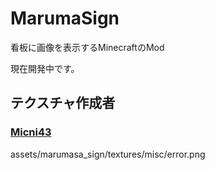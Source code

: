 # MarumaSign
看板に画像を表示するMinecraftのMod

現在開発中です。

## テクスチャ作成者
### [Micni43](https://github.com/Micni43)
assets/marumasa_sign/textures/misc/error.png
